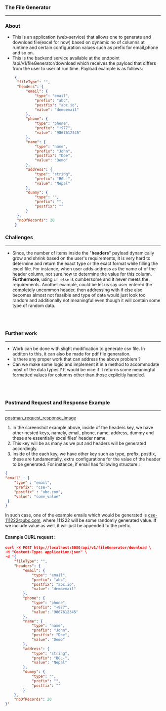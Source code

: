 ### The File Generator
_______________________
### **About**

- This is an application (web-service) that allows one to generate and download file(excel for now) 
based on dynamic no of columns at runtime and certain configuration values such as prefix for email,phone and so on.
- This is the backend service available at the endpoint /api/v1/fileGenerator/download which receives 
  the payload that differs from the user to user at run time. Payload example is as follows: 
  ```json
   {
    "fileType": "",
    "headers": {
        "email": {
            "type": "email",
            "prefix": "abc",
            "postfix": "abc.io",
            "value": "demoemail"
        },
        "phone": {
            "type": "phone",
            "prefix": "+977",
            "value": "9867612345"
        },
        "name": {
            "type": "name",
            "prefix": "John",
            "postfix": "Doe",
            "value": "Demo"
        },
        "address": {
            "type": "string",
            "prefix": "BGL-",
            "value": "Nepal"
        },
        "dummy": {
            "type": "",
            "prefix": "",
            "postfix": ""
        }
    },
    "noOfRecords": 20
   }
  

### Challenges
_____________
- Since, the number of items inside the "**headers**" payload dynamically 
 grow and shrink based on the user's requirements, it is very 
 hard to determine and return the exact type or the exact format 
 while filling the excel file. For instance, when user adds address as the name of 
 of the header column, not sure how to determine the value for this column. **Furthermore**, using ```if else``` is cumbersome and it never meets the requirements.
 Another example, could be let us say user entered the completely uncommon header, then addressing with if else also becomes almost not feasible and type of data would just look too random and additionally not meaningful even though it will contain some type of random data.
<br/>
<br/>

### Further work 
____________________
- Work can be done with slight modification to generate csv file. In additon to this, it can also be made for pdf file generation.
- Is there any proper work that can address the above problem ? 
- Can we make some logic and implement it in a method to accommodate most of the data types ? It would be nice if it 
  returns some meaningful formatted values for columns other than those explicitly handled.
<br>
<br>

### Postmand Request and Response Example
________________________________________
  [postman_request_response_image](https://github.com/badripaudel77/the-file-generator/issues/1)
<br>

1. <span>In the screenshot example above, inside of the headers key, we have other nested keys, namely, email, phone, name, address, dummy and these are essentially excel files' header name.</span>
2. This key will be as many as we put and headers will be generated accordingly.
3. Inside of the each key, we have other key such as type, prefix, postfix, these are fundamentally, extra configurations for the value of the header to be generated. 
  For instance, if email has following structure : 
  ```json
 {
  "email" : {
      "type" : "email",
      "prefix": "cse-",
      "postfix" : "ubc.com",
      "value": "some_value"
   }
}
```
In such case, one of the example emails which would be generated is cse-111222@ubc.com, where 111222 will be some randomly generated value. If we include value as well, it will just be appended to the prefix.

#### Example CURL request :  
```json
curl -X POST http://localhost:8080/api/v1/fileGenerator/download \
-H "Content-Type: application/json" \
-d '{
    "fileType": "",
    "headers": {
        "email": {
            "type": "email",
            "prefix": "abc",
            "postfix": "abc.io",
            "value": "demoemail"
        },
        "phone": {
            "type": "phone",
            "prefix": "+977",
            "value": "9867612345"
        },
        "name": {
            "type": "name",
            "prefix": "John",
            "postfix": "Doe",
            "value": "Demo"
        },
        "address": {
            "type": "string",
            "prefix": "BGL-",
            "value": "Nepal"
        },
        "dummy": {
            "type": "",
            "prefix": "",
            "postfix": ""
        }
    },
    "noOfRecords": 20
}'
```
